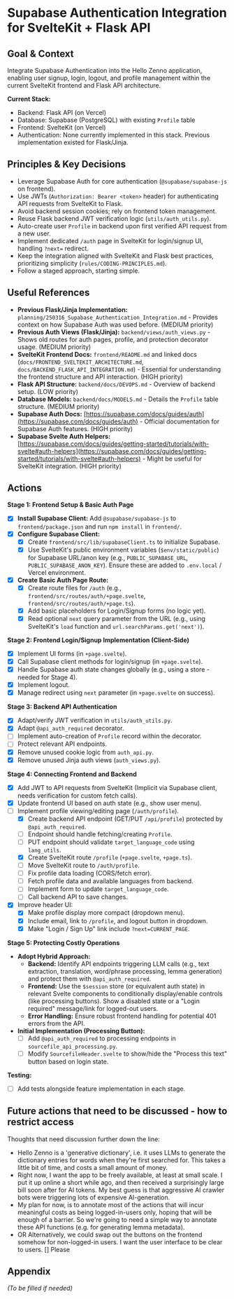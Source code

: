 # Supabase Authentication Integration for SvelteKit + Flask API

## Goal & Context

Integrate Supabase Authentication into the Hello Zenno application, enabling user signup, login, logout, and profile management within the current SvelteKit frontend and Flask API architecture.

**Current Stack:**
- Backend: Flask API (on Vercel)
- Database: Supabase (PostgreSQL) with existing `Profile` table
- Frontend: SvelteKit (on Vercel)
- Authentication: None currently implemented in this stack. Previous implementation existed for Flask/Jinja.

## Principles & Key Decisions

- Leverage Supabase Auth for core authentication (`@supabase/supabase-js` on frontend).
- Use JWTs (`Authorization: Bearer <token>` header) for authenticating API requests from SvelteKit to Flask.
- Avoid backend session cookies; rely on frontend token management.
- Reuse Flask backend JWT verification logic (`utils/auth_utils.py`).
- Auto-create user `Profile` in backend upon first verified API request from a new user.
- Implement dedicated `/auth` page in SvelteKit for login/signup UI, handling `?next=` redirect.
- Keep the integration aligned with SvelteKit and Flask best practices, prioritizing simplicity (`rules/CODING-PRINCIPLES.md`).
- Follow a staged approach, starting simple.

## Useful References

- **Previous Flask/Jinja Implementation:** `planning/250316_Supabase_Authentication_Integration.md` - Provides context on how Supabase Auth was used before. (MEDIUM priority)
- **Previous Auth Views (Flask/Jinja):** `backend/views/auth_views.py` - Shows old routes for auth pages, profile, and protection decorator usage. (MEDIUM priority)
- **SvelteKit Frontend Docs:** `frontend/README.md` and linked docs (`docs/FRONTEND_SVELTEKIT_ARCHITECTURE.md`, `docs/BACKEND_FLASK_API_INTEGRATION.md`) - Essential for understanding the frontend structure and API interaction. (HIGH priority)
- **Flask API Structure:** `backend/docs/DEVOPS.md` - Overview of backend setup. (LOW priority)
- **Database Models:** `backend/docs/MODELS.md` - Details the `Profile` table structure. (MEDIUM priority)
- **Supabase Auth Docs:** [https://supabase.com/docs/guides/auth](https://supabase.com/docs/guides/auth) - Official documentation for Supabase Auth features. (HIGH priority)
- **Supabase Svelte Auth Helpers:** [https://supabase.com/docs/guides/getting-started/tutorials/with-svelte#auth-helpers](https://supabase.com/docs/guides/getting-started/tutorials/with-svelte#auth-helpers) - Might be useful for SvelteKit integration. (HIGH priority)

## Actions

**Stage 1: Frontend Setup & Basic Auth Page**
- [x] **Install Supabase Client:** Add `@supabase/supabase-js` to `frontend/package.json` and run `npm install` in `frontend/`.
- [x] **Configure Supabase Client:**
    - [x] Create `frontend/src/lib/supabaseClient.ts` to initialize Supabase.
    - [x] Use SvelteKit's public environment variables (`$env/static/public`) for Supabase URL/anon key (e.g., `PUBLIC_SUPABASE_URL`, `PUBLIC_SUPABASE_ANON_KEY`). Ensure these are added to `.env.local` / Vercel environment.
- [x] **Create Basic Auth Page Route:**
    - [x] Create route files for `/auth` (e.g., `frontend/src/routes/auth/+page.svelte`, `frontend/src/routes/auth/+page.ts`).
    - [x] Add basic placeholders for Login/Signup forms (no logic yet).
    - [x] Read optional `next` query parameter from the URL (e.g., using SvelteKit's `load` function and `url.searchParams.get('next')`).

**Stage 2: Frontend Login/Signup Implementation (Client-Side)**
- [x] Implement UI forms (in `+page.svelte`).
- [x] Call Supabase client methods for login/signup (in `+page.svelte`).
- [x] Handle Supabase auth state changes globally (e.g., using a store - needed for Stage 4).
- [x] Implement logout.
- [x] Manage redirect using `next` parameter (in `+page.svelte` on success).

**Stage 3: Backend API Authentication**
- [x] Adapt/verify JWT verification in `utils/auth_utils.py`.
- [x] Adapt `@api_auth_required` decorator.
- [ ] Implement auto-creation of `Profile` record within the decorator.
- [ ] Protect relevant API endpoints.
- [x] Remove unused cookie logic from `auth_api.py`.
- [x] Remove unused Jinja auth views (`auth_views.py`).

**Stage 4: Connecting Frontend and Backend**
- [x] Add JWT to API requests from SvelteKit (Implicit via Supabase client, needs verification for custom fetch calls).
- [x] Update frontend UI based on auth state (e.g., show user menu).
- [ ] Implement profile viewing/editing page (`/auth/profile`).
  - [x] Create backend API endpoint (GET/PUT `/api/profile`) protected by `@api_auth_required`.
  - [ ] Endpoint should handle fetching/creating `Profile`.
  - [ ] PUT endpoint should validate `target_language_code` using `lang_utils`.
  - [x] Create SvelteKit route `/profile` (`+page.svelte`, `+page.ts`).
  - [ ] Move SvelteKit route to `/auth/profile`.
  - [ ] Fix profile data loading (CORS/fetch error).
  - [ ] Fetch profile data and available languages from backend.
  - [ ] Implement form to update `target_language_code`.
  - [ ] Call backend API to save changes.
- [x] Improve header UI:
  - [x] Make profile display more compact (dropdown menu).
  - [x] Include email, link to `/profile`, and logout button in dropdown.
  - [x] Make "Login / Sign Up" link include `?next=CURRENT_PAGE`.

**Stage 5: Protecting Costly Operations**
- **Adopt Hybrid Approach:**
  - **Backend:** Identify API endpoints triggering LLM calls (e.g., text extraction, translation, word/phrase processing, lemma generation) and protect them with `@api_auth_required`.
  - **Frontend:** Use the `$session` store (or equivalent auth state) in relevant Svelte components to conditionally display/enable controls (like processing buttons). Show a disabled state or a "Login required" message/link for logged-out users.
  - **Error Handling:** Ensure robust frontend handling for potential 401 errors from the API.
- **Initial Implementation (Processing Button):**
  - [ ] Add `@api_auth_required` to processing endpoints in `sourcefile_api_processing.py`.
  - [ ] Modify `SourcefileHeader.svelte` to show/hide the "Process this text" button based on login state.

**Testing:**
- [ ] Add tests alongside feature implementation in each stage.

## Future actions that need to be discussed - how to restrict access

Thoughts that need discussion further down the line:
- Hello Zenno is a 'generative dictionary', i.e. it uses LLMs to generate the dictionary entries for words when they're first searched for. This takes a little bit of time, and costs a small amount of money.
- Right now, I want the app to be freely available, at least at small scale. I put it up online a short while ago, and then received a surprisingly large bill soon after for AI tokens. My best guess is that aggressive AI crawler bots were triggering lots of expensive AI-generation.
- My plan for now, is to annotate most of the actions that will incur meaningful costs as being logged-in-users only, hoping that will be enough of a barrier. So we're going to need a simple way to annotate these API functions (e.g. for generating lemma metadata).
- OR Alternatively, we could swap out the buttons on the frontend somehow for non-logged-in users. I want the user interface to be clear to users.
[] Please 

## Appendix

*(To be filled if needed)*
